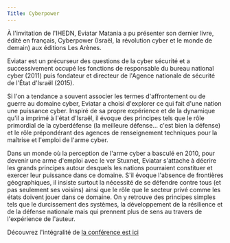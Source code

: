 ```yaml
---
Title: Cyberpower
---
```

À l'invitation de l'IHEDN, Eviatar Matania a pu présenter son dernier
livre, édité en français, Cyberpower (Israël, la révolution cyber et le
monde de demain) aux éditions Les Arènes.

Eviatar est un précurseur des questions de la cyber sécurité et a
successivement occupé les fonctions de responsable du bureau national
cyber (2011) puis fondateur et directeur de l'Agence nationale de
sécurité de l'État d'Israël (2015).

Si l'on a tendance a souvent associer les termes d'affrontement ou de
guerre au domaine cyber, Eviatar a choisi d'explorer ce qui fait d'une
nation une puissance cyber. Inspiré de sa propre expérience et de la
dynamique qu'il a imprimé à l'état d'Israël, il évoque des principes
tels que le rôle primordial de la cyberdéfense (la meilleure défense...
c'est bien la défense) et le rôle prépondérant des agences de
renseignement techniques pour la maîtrise et l'emploi de l'arme cyber.

Dans un monde où la perception de l'arme cyber a basculé en 2010, pour
devenir une arme d'emploi avec le ver Stuxnet, Eviatar s'attache à
décrire les grands principes autour desquels les nations pourraient
constituer et exercer leur puissance dans ce domaine. S'il évoque
l'absence de frontières géographiques, il insiste surtout la nécessité
de se défendre contre tous (et pas seulement ses voisins) ainsi que le
rôle que le secteur privé comme les états doivent jouer dans ce domaine.
On y retrouve des principes simples tels que le durcissement des
systèmes, la développement de la résilience et de la défense nationale
mais qui prennent plus de sens au travers de l'expérience de l'auteur.

Découvrez l'intégralité de
[la conférence est ici](https://youtu.be/MEaIojimLJ)
